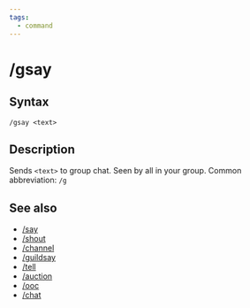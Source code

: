```yaml
---
tags:
  - command
---
```


# /gsay

## Syntax

<!--cmd-syntax-start-->
```eqcommand
/gsay <text>
```
<!--cmd-syntax-end-->

## Description

<!--cmd-desc-start-->
Sends `<text>` to group chat. Seen by all in your group. Common abbreviation: `/g`
<!--cmd-desc-end-->

## See also

- [/say](cmd-say.md)
- [/shout](cmd-shout.md)
- [/channel](cmd-channel.md)
- [/guildsay](cmd-guildsay.md)
- [/tell](cmd-tell.md)
- [/auction](cmd-auction.md)
- [/ooc](cmd-ooc.md)
- [/chat](cmd-chat.md)
